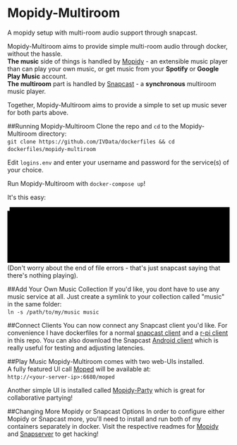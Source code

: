 # Mopidy-Multiroom
A mopidy setup with multi-room audio support through snapcast.


Mopidy-Multiroom aims to provide simple multi-room audio through docker, without the hassle.  
**The music** side of things is handled by [Mopidy](https://github.com/mopidy/mopidy) - an extensible music player than can play your own music, or get music from your **Spotify** or **Google Play Music** account.  
**The multiroom** part is handled by [Snapcast](https://github.com/badaix/snapcast) - a **synchronous** multiroom music player.

Together, Mopidy-Multiroom aims to provide a simple to set up music sever for both parts above.

##Running Mopidy-Multiroom
Clone the repo and `cd` to the Mopidy-Multiroom directory:  
`git clone https://github.com/IVData/dockerfiles && cd dockerfiles/mopidy-multiroom`

Edit `logins.env` and enter your username and password for the service(s) of your choice.

Run Mopidy-Multiroom with `docker-compose up`!

It's this easy:

![install](images/install.gif)
(Don't worry about the end of file errors - that's just snapcast saying that there's nothing playing).

##Add Your Own Music Collection
If you'd like, you dont have to use any music service at all. Just create a symlink to your collection called "music" in the same folder:  
`ln -s /path/to/my/music music`


##Connect Clients
You can now connect any Snapcast client you'd like. For convenience I have dockerfiles for a normal [snapcast client](https://github.com/IVData/dockerfiles/tree/master/snapclient) and a [r-pi client](https://github.com/IVData/dockerfiles/tree/master/rpi-snapclient) in this repo. You can also download the Snapcast [Android client](https://github.com/badaix/snapcast/releases/latest) which is really useful for testing and adjusting latencies.

##Play Music
Mopidy-Multiroom comes with two web-UIs installed.  
A fully featured UI call [Moped](https://github.com/martijnboland/moped) will be available at:  
`http://<your-server-ip>:6680/moped`  

Another simple UI is installed called [Mopidy-Party](https://github.com/Lesterpig/mopidy-party) which is great for collaborative partying!


##Changing More Mopidy or Snapcast Options
In order to configure either Mopidy or Snapcast more, you'll need to install and run both of my containers separately in docker. Visit the respective readmes for [Mopidy](https://github.com/IVData/dockerfiles/tree/master/mopidy) and [Snapserver](https://github.com/IVData/dockerfiles/tree/master/snapserver) to get hacking!
